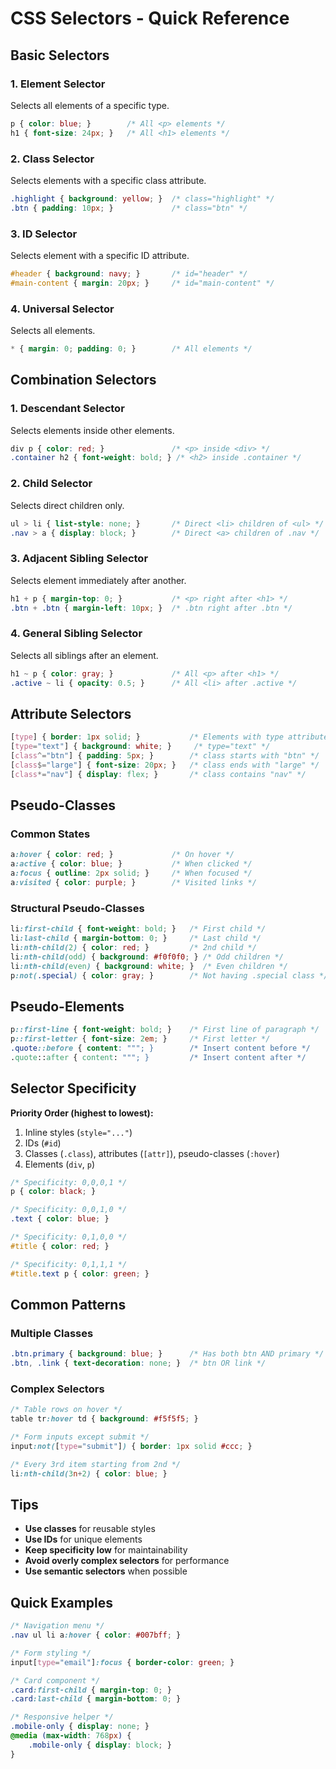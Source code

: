 # CSS Selectors - Quick Reference

## Basic Selectors

### 1. Element Selector
Selects all elements of a specific type.
```css
p { color: blue; }        /* All <p> elements */
h1 { font-size: 24px; }   /* All <h1> elements */
```

### 2. Class Selector
Selects elements with a specific class attribute.
```css
.highlight { background: yellow; }  /* class="highlight" */
.btn { padding: 10px; }             /* class="btn" */
```

### 3. ID Selector
Selects element with a specific ID attribute.
```css
#header { background: navy; }       /* id="header" */
#main-content { margin: 20px; }     /* id="main-content" */
```

### 4. Universal Selector
Selects all elements.
```css
* { margin: 0; padding: 0; }        /* All elements */
```

## Combination Selectors

### 1. Descendant Selector
Selects elements inside other elements.
```css
div p { color: red; }               /* <p> inside <div> */
.container h2 { font-weight: bold; } /* <h2> inside .container */
```

### 2. Child Selector
Selects direct children only.
```css
ul > li { list-style: none; }       /* Direct <li> children of <ul> */
.nav > a { display: block; }        /* Direct <a> children of .nav */
```

### 3. Adjacent Sibling Selector
Selects element immediately after another.
```css
h1 + p { margin-top: 0; }           /* <p> right after <h1> */
.btn + .btn { margin-left: 10px; }  /* .btn right after .btn */
```

### 4. General Sibling Selector
Selects all siblings after an element.
```css
h1 ~ p { color: gray; }             /* All <p> after <h1> */
.active ~ li { opacity: 0.5; }      /* All <li> after .active */
```

## Attribute Selectors

```css
[type] { border: 1px solid; }           /* Elements with type attribute */
[type="text"] { background: white; }     /* type="text" */
[class^="btn"] { padding: 5px; }        /* class starts with "btn" */
[class$="large"] { font-size: 20px; }   /* class ends with "large" */
[class*="nav"] { display: flex; }       /* class contains "nav" */
```

## Pseudo-Classes

### Common States
```css
a:hover { color: red; }             /* On hover */
a:active { color: blue; }           /* When clicked */
a:focus { outline: 2px solid; }     /* When focused */
a:visited { color: purple; }        /* Visited links */
```

### Structural Pseudo-Classes
```css
li:first-child { font-weight: bold; }   /* First child */
li:last-child { margin-bottom: 0; }     /* Last child */
li:nth-child(2) { color: red; }         /* 2nd child */
li:nth-child(odd) { background: #f0f0f0; } /* Odd children */
li:nth-child(even) { background: white; }  /* Even children */
p:not(.special) { color: gray; }        /* Not having .special class */
```

## Pseudo-Elements

```css
p::first-line { font-weight: bold; }    /* First line of paragraph */
p::first-letter { font-size: 2em; }     /* First letter */
.quote::before { content: """; }        /* Insert content before */
.quote::after { content: """; }         /* Insert content after */
```

## Selector Specificity

**Priority Order (highest to lowest):**
1. Inline styles (`style="..."`)
2. IDs (`#id`)
3. Classes (`.class`), attributes (`[attr]`), pseudo-classes (`:hover`)
4. Elements (`div`, `p`)

```css
/* Specificity: 0,0,0,1 */
p { color: black; }

/* Specificity: 0,0,1,0 */
.text { color: blue; }

/* Specificity: 0,1,0,0 */
#title { color: red; }

/* Specificity: 0,1,1,1 */
#title.text p { color: green; }
```

## Common Patterns

### Multiple Classes
```css
.btn.primary { background: blue; }      /* Has both btn AND primary */
.btn, .link { text-decoration: none; }  /* btn OR link */
```

### Complex Selectors
```css
/* Table rows on hover */
table tr:hover td { background: #f5f5f5; }

/* Form inputs except submit */
input:not([type="submit"]) { border: 1px solid #ccc; }

/* Every 3rd item starting from 2nd */
li:nth-child(3n+2) { color: blue; }
```

## Tips

- **Use classes** for reusable styles
- **Use IDs** for unique elements
- **Keep specificity low** for maintainability
- **Avoid overly complex selectors** for performance
- **Use semantic selectors** when possible

## Quick Examples

```css
/* Navigation menu */
.nav ul li a:hover { color: #007bff; }

/* Form styling */
input[type="email"]:focus { border-color: green; }

/* Card component */
.card:first-child { margin-top: 0; }
.card:last-child { margin-bottom: 0; }

/* Responsive helper */
.mobile-only { display: none; }
@media (max-width: 768px) {
    .mobile-only { display: block; }
}
```
